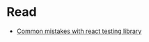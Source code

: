 # Read

- [Common mistakes with react testing library](https://kentcdodds.com/blog/common-mistakes-with-react-testing-library)
